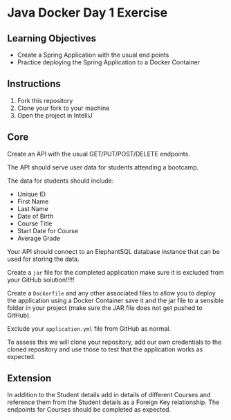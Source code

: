 # Java Docker Day 1 Exercise

## Learning Objectives

- Create a Spring Application with the usual end points
- Practice deploying the Spring Application to a Docker Container

## Instructions

1. Fork this repository
2. Clone your fork to your machine
3. Open the project in IntelliJ

## Core

Create an API with the usual GET/PUT/POST/DELETE endpoints.

The API should serve user data for students attending a bootcamp.

The data for students should include:

* Unique ID
* First Name
* Last Name
* Date of Birth
* Course Title
* Start Date for Course
* Average Grade

Your API should connect to an ElephantSQL database instance that can be used for storing the data.

Create a `jar` file for the completed application make sure it is excluded from your GitHub solution!!!!!

Create a `Dockerfile` and any other associated files to allow you to deploy the application using a Docker Container save it and the jar file to a sensible folder in your project (make sure the JAR file does not get pushed to GitHub).

Exclude your `application.yml` file from GitHub as normal. 

To assess this we will clone your repository, add our own credentials to the cloned repository and use those to test that the application works as expected.

## Extension

In addition to the Student details add in details of different Courses and reference them from the Student details as a Foreign Key relationship. The endpoints for Courses should be completed as expected.

